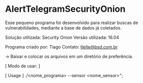 # AlertTelegramSecurityOnion
Esse pequeno programa foi desenvolvido para realizar buscas de vulnerabilidades, mediante a base de dados já coletados.

Solução utilizada: Security Onion 
Versão utilizada: 16.04

Programa criado por: Tiago
Contato: tleite@bsd.com.br

-> Baixar e colocar os arquivos em um diretório de preferência.

[ Modo de usar: ]

[ Usage ] ./<nome_programa> --sensor <nome_sensor>";



